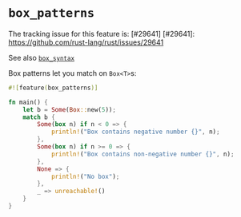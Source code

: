 # `box_patterns`

The tracking issue for this feature is: [#29641]
[#29641]: https://github.com/rust-lang/rust/issues/29641

See also [`box_syntax`](box-syntax.md)

Box patterns let you match on `Box<T>`s:

```rust
#![feature(box_patterns)]

fn main() {
    let b = Some(Box::new(5));
    match b {
        Some(box n) if n < 0 => {
            println!("Box contains negative number {}", n);
        },
        Some(box n) if n >= 0 => {
            println!("Box contains non-negative number {}", n);
        },
        None => {
            println!("No box");
        },
        _ => unreachable!()
    }
}
```
